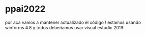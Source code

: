 # ppai2022
por aca vamos a mantener actualizado el código ! estamos usando winforms 4.8 y todos deberíamos usar visual estudio 2019
